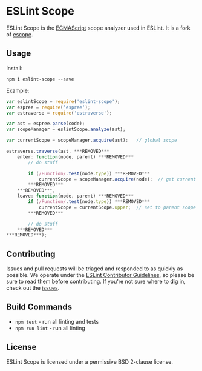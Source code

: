 # ESLint Scope

ESLint Scope is the [ECMAScript](http://www.ecma-international.org/publications/standards/Ecma-262.htm) scope analyzer used in ESLint. It is a fork of [escope](http://github.com/estools/escope).

## Usage

Install:

```
npm i eslint-scope --save
```

Example:

```js
var eslintScope = require('eslint-scope');
var espree = require('espree');
var estraverse = require('estraverse');

var ast = espree.parse(code);
var scopeManager = eslintScope.analyze(ast);

var currentScope = scopeManager.acquire(ast);   // global scope

estraverse.traverse(ast, ***REMOVED***
    enter: function(node, parent) ***REMOVED***
        // do stuff

        if (/Function/.test(node.type)) ***REMOVED***
            currentScope = scopeManager.acquire(node);  // get current function scope
        ***REMOVED***
    ***REMOVED***,
    leave: function(node, parent) ***REMOVED***
        if (/Function/.test(node.type)) ***REMOVED***
            currentScope = currentScope.upper;  // set to parent scope
        ***REMOVED***

        // do stuff
    ***REMOVED***
***REMOVED***);
```

## Contributing

Issues and pull requests will be triaged and responded to as quickly as possible. We operate under the [ESLint Contributor Guidelines](http://eslint.org/docs/developer-guide/contributing), so please be sure to read them before contributing. If you're not sure where to dig in, check out the [issues](https://github.com/eslint/eslint-scope/issues).

## Build Commands

* `npm test` - run all linting and tests
* `npm run lint` - run all linting

## License

ESLint Scope is licensed under a permissive BSD 2-clause license.
